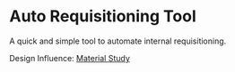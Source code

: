 # Auto Requisitioning Tool

A quick and simple tool to automate internal requisitioning.


Design Influence: [Material Study]( https://material.io/design/color/dark-theme.html#properties)
